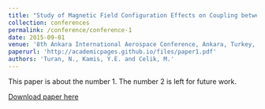 ```yaml
---
title: "Study of Magnetic Field Configuration Effects on Coupling between Hall Effect Thruster and Hollow Cathode"
collection: conferences
permalink: /conference/conference-1
date: 2015-09-01
venue: '8th Ankara International Aerospace Conference, Ankara, Turkey, also AIAC-2015-119'
paperurl: 'http://academicpages.github.io/files/paper1.pdf'
authors: 'Turan, N., Kamis, Y.E. and Celik, M.'
---
```

This paper is about the number 1. The number 2 is left for future work.

[Download paper here](http://academicpages.github.io/files/paper1.pdf)